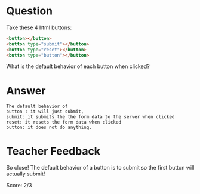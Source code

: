 # Question
Take these 4 html buttons:

```html
<button></button>
<button type="submit"></button>
<button type="reset"></button>
<button type="button"></button>
```

What is the default behavior of each button when clicked?

# Answer
    The default behavior of 
    button : it will just submit,
    submit: it submits the the form data to the server when clicked
    reset: it resets the form data when clicked
    button: it does not do anything. 

# Teacher Feedback

So close! The default behavior of a button is to submit so the first button will actually submit!

Score: 2/3